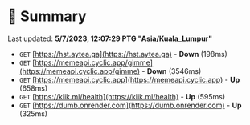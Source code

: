 # 📖 Summary
Last updated: **5/7/2023, 12:07:29 PTG "Asia/Kuala_Lumpur"**

- `GET` [https://hst.aytea.ga](https://hst.aytea.ga) - **Down** (198ms)
- `GET` [https://memeapi.cyclic.app/gimme](https://memeapi.cyclic.app/gimme) - **Down** (3546ms)
- `GET` [https://memeapi.cyclic.app](https://memeapi.cyclic.app) - **Up** (658ms)
- `GET` [https://klik.ml/health](https://klik.ml/health) - **Up** (595ms)
- `GET` [https://dumb.onrender.com](https://dumb.onrender.com) - **Up** (325ms)
